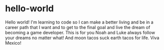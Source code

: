 # hello-world

Hello world! I'm learning to code so I can make a better living and be in a career path that I want and to get to the final goal and live the dream of becoming a game developer. This is for you Noah and Luke always follow your dreams no matter what! And moon tacos suck earth tacos for life. Viva Mexico!
